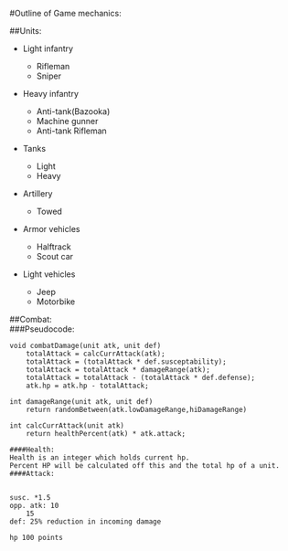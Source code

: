 #Outline of Game mechanics:  

##Units:  
* Light infantry  
  - Rifleman  
  - Sniper  

* Heavy infantry  
  - Anti-tank(Bazooka)  
  - Machine gunner  
  - Anti-tank Rifleman  

* Tanks  
  - Light  
  - Heavy  

* Artillery  
  - Towed  

* Armor vehicles  
  - Halftrack  
  - Scout car  

* Light vehicles  
  - Jeep  
  - Motorbike  

##Combat:  
###Pseudocode:
````
void combatDamage(unit atk, unit def)
	totalAttack = calcCurrAttack(atk);  
	totalAttack = (totalAttack * def.susceptability);   
	totalAttack = totalAttack * damageRange(atk);  
	totalAttack = totalAttack - (totalAttack * def.defense);  
	atk.hp = atk.hp - totalAttack;  
````
````	
int damageRange(unit atk, unit def)  
	return randomBetween(atk.lowDamageRange,hiDamageRange)  
````
````	
int calcCurrAttack(unit atk)  
	return healthPercent(atk) * atk.attack;  
````
    ####Health:  
    Health is an integer which holds current hp.  
	Percent HP will be calculated off this and the total hp of a unit.  
    ####Attack:  
    

    susc. *1.5  
    opp. atk: 10  
        15  
    def: 25% reduction in incoming damage  
        
    hp 100 points
